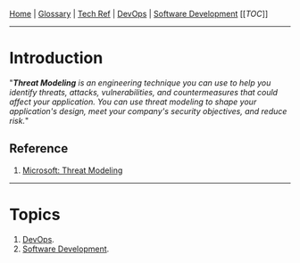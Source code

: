 [Home](/Slalom-LLC/Slalom-Consulting) | [Glossary](/Glossary) | [Tech Ref](/Tech-Ref) | [DevOps](/Tech-Ref/Software-Development/DevOps-\(Development-and-IT-Operations\)) | [Software Development](/Tech-Ref/Software-Development)
[[_TOC_]]

---
# Introduction
"_***Threat Modeling*** is an engineering technique you can use to help you identify threats, attacks, vulnerabilities, and countermeasures that could affect your application. You can use threat modeling to shape your application's design, meet your company's security objectives, and reduce risk._"

## Reference
1. [Microsoft: Threat Modeling](https://www.microsoft.com/en-us/securityengineering/sdl/threatmodeling)

---
# Topics
1. [DevOps](/Tech-Ref/Software-Development/DevOps-\(Development-and-IT-Operations\)).
1. [Software Development](/Tech-Ref/Software-Development).
